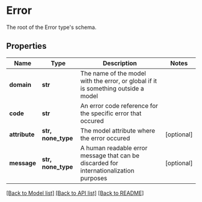 # Error

The root of the Error type's schema.

## Properties
Name | Type | Description | Notes
------------ | ------------- | ------------- | -------------
**domain** | **str** | The name of the model with the error, or global if it is something outside a model | 
**code** | **str** | An error code reference for the specific error that occured | 
**attribute** | **str, none_type** | The model attribute where the error occured | [optional] 
**message** | **str, none_type** | A human readable error message that can be discarded for internationalization purposes | [optional] 

[[Back to Model list]](../README.md#documentation-for-models) [[Back to API list]](../README.md#documentation-for-api-endpoints) [[Back to README]](../README.md)


